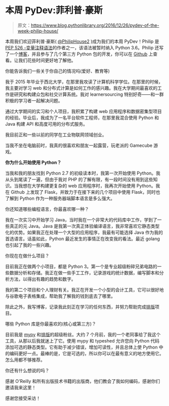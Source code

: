 # 本周 PyDev:菲利普·豪斯

> 原文：<https://www.blog.pythonlibrary.org/2016/12/26/pydev-of-the-week-philip-house/>

本周我们欢迎菲利普·豪斯( [@PhilipHouse2](https://twitter.com/PhilipHouse2) )成为我们的本周 PyDev！Philip 是 [PEP 526 -变量注释语法](https://www.python.org/dev/peps/pep-0526/)的作者之一，该语法被暂时纳入 Python 3.6。Philip 还写了一个[博客](http://www.phizzle.space/)，并且参与了几个第三方 Python 包的开发，你可以在 [Github](https://github.com/phouse512) 上查看。让我们花些时间更好地了解他。

你能告诉我们一些关于你自己的情况吗(爱好、教育等)

我于 2015 年毕业于西北大学，在那里我攻读了计算机科学学位。在那里的时候，我主要对学习 web 和分布式计算是如何工作的感兴趣。我在大学期间最喜欢的工作是研究和构建众包和社交计算系统。我对 learnersourcing 特别好奇——和一群积极的学习者一起解决问题。

通过大学期间的实习和个人项目，我积累了构建 web 应用程序和数据密集型项目的经验。毕业后，我成为了一名平台软件工程师，在那里我混合使用 Python 和 Java 构建 API 和高度可用的分布式服务。

我目前正和一些以前的同学在工业物联网领域创业。

当我不坐在电脑前时，我真的很喜欢和朋友一起露营，玩老派的 Gamecube 游戏。

**你为什么开始使用 Python？**

当我和我的朋友找到 Python 2.7 的初级读本时，我第一次开始使用 Python。我从头到尾读了一遍，但由于我对 PHP 的了解有限，有一段时间没有用到这些知识。当我想在大学构建更复杂的 web 应用程序时，我再次开始使用 Python。我在 Github 上发现了 Flask，并致力于在接下来的几个项目中使用 Flask，同时也了解到 Python 作为一种服务器端脚本语言是多么强大。

你还知道哪些编程语言，你最喜欢哪一种？

我在一次实习中开始学习 Java，当时我在一个非常大的代码库中工作，学到了一些真正的元 Java。Java 是我第一次真正体验编译语言，我非常喜欢它静态类型化的优势。如果我正在处理一个大型的应用程序，我最有可能选择 Java 作为我的首选语言。话虽如此，Python 最近发生的事情正在改变我的看法。最近 golang 也引起了我的一些兴趣。

你现在在做什么项目？

目前我正在做两个小项目，都是 Python 3。第一个是专业超级粉碎兄弟电路的一些数据分析和存储。我正在做一些手工工作，记录游戏的统计数据，编写脚本和分析方法，以得出有趣的趋势和数字。

我的第二个项目和个人理财有关。我正在开发一个小型的会计工具，它可以很好地与谷歌电子表格集成，帮助我了解我的钱到底去了哪里。

除此之外，我写博客，记录我此刻正在学习的任何东西，并努力帮助完成[排版](https://github.com/python/typeshed)项目。

哪些 Python 库是你最喜欢的(核心或第三方)？

目前我是 [mypy](http://mypy-lang.org/) 和[排版](https://github.com/python/typeshed)的超级粉丝。大约 7 个月前，我的一个老同事给了我这个工具，从那以后我就迷上了它。使用 mypy 和 typeshed 允许您向 Python 代码添加可选的静态类型。它有助于减少错误，增加可读性，并且总体上使 Python 中的编码更好一点。最棒的是，它是可选的，所以你可以在最有意义的地方使用它。怎么用都不够推荐。

你还有什么想说的吗？

感谢 O'Reilly 和所有出版技术书籍的出版商，他们教会了我如何编码，感谢你们邀请我来这里！

感谢您接受采访！
